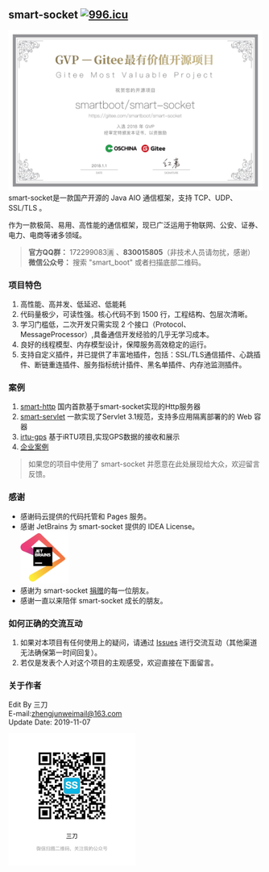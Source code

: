 ## smart-socket [![996.icu](https://img.shields.io/badge/link-996.icu-red.svg)](https://996.icu) 
![](gvp.png)
smart-socket是一款国产开源的 Java AIO 通信框架，支持 TCP、UDP、SSL/TLS 。

作为一款极简、易用、高性能的通信框架，现已广泛运用于物联网、公安、证券、电力、电商等诸多领域。


>**官方QQ群：** 172299083🈵 、**830015805**（非技术人员请勿扰，感谢）  
>**微信公众号：** 搜索 "smart_boot" 或者扫描底部二维码。
>

### 项目特色
1. 高性能、高并发、低延迟、低能耗
2. 代码量极少，可读性强。核心代码不到 1500 行，工程结构、包层次清晰。
3. 学习门槛低，二次开发只需实现 2 个接口（Protocol、MessageProcessor）,具备通信开发经验的几乎无学习成本。
4. 良好的线程模型、内存模型设计，保障服务高效稳定的运行。
5. 支持自定义插件，并已提供了丰富地插件，包括：SSL/TLS通信插件、心跳插件、断链重连插件、服务指标统计插件、黑名单插件、内存池监测插件。

### 案例
1. [smart-http](https://gitee.com/smartboot/smart-http) 国内首款基于smart-socket实现的Http服务器
2. [smart-servlet](https://gitee.com/smartboot/smart-servlet) 一款实现了Servlet 3.1规范，支持多应用隔离部署的的 Web 容器
3. [irtu-gps](https://gitee.com/wendal/irtu-gps) 基于iRTU项目,实现GPS数据的接收和展示
4. [企业案例](https://gitee.com/smartboot/smart-socket/issues/IHV69)
> 如果您的项目中使用了 smart-socket 并愿意在此处展现给大众，欢迎留言反馈。


### 感谢
- 感谢码云提供的代码托管和 Pages 服务。
- 感谢 JetBrains 为 smart-socket 提供的 IDEA License。     
    <a href="https://www.jetbrains.com/?from=smart-socket"><img src="jetbrains.png" width="20%" height="20%"/></a>
- 感谢为 smart-socket [捐赠](https://smartboot.gitee.io/book/donation.html)的每一位朋友。
- 感谢一直以来陪伴 smart-socket 成长的朋友。

### 如何正确的交流互动
1. 如果对本项目有任何使用上的疑问，请通过 [Issues](https://gitee.com/smartboot/smart-socket/issues) 进行交流互动（其他渠道无法确保第一时间回复）。
2. 若仅是发表个人对这个项目的主观感受，欢迎直接在下面留言。

### 关于作者
Edit By 三刀  
E-mail:zhengjunweimail@163.com  
Update Date: 2019-11-07

<img src="wx.jpg" width="50%" height="50%"/>